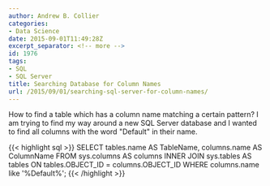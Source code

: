 ```yaml
---
author: Andrew B. Collier
categories:
- Data Science
date: 2015-09-01T11:49:28Z
excerpt_separator: <!-- more -->
id: 1976
tags:
- SQL
- SQL Server
title: Searching Database for Column Names
url: /2015/09/01/searching-sql-server-for-column-names/
---
```


<!--more-->

How to find a table which has a column name matching a certain pattern? I am trying to find my way around a new SQL Server database and I wanted to find all columns with the word "Default" in their name.

{{< highlight sql >}}
SELECT tables.name AS TableName, columns.name AS ColumnName
FROM
				sys.columns AS columns
INNER JOIN
				sys.tables AS tables
ON
				tables.OBJECT_ID = columns.OBJECT_ID
WHERE
				columns.name like '%Default%';
{{< /highlight >}}